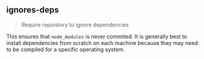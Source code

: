 ## ignores-deps

> Require repoistory to ignore dependencies

This ensures that `node_modules` is never commited. It is generally best to install dependencies from scratch on each machine because they may need to be compiled for a specific operating system.
